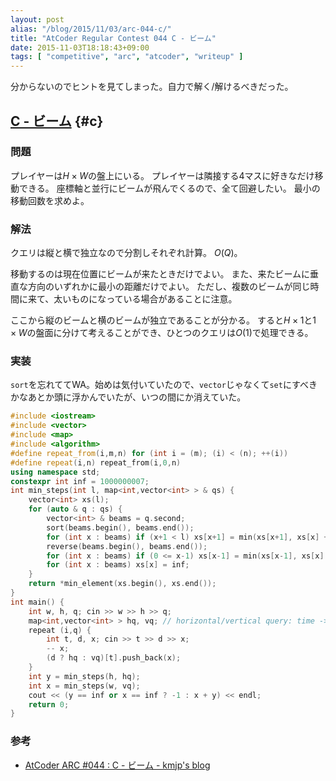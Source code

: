 ```yaml
---
layout: post
alias: "/blog/2015/11/03/arc-044-c/"
title: "AtCoder Regular Contest 044 C - ビーム"
date: 2015-11-03T18:18:43+09:00
tags: [ "competitive", "arc", "atcoder", "writeup" ]
---
```


分からないのでヒントを見てしまった。自力で解く/解けるべきだった。

<!-- more -->

## [C - ビーム](https://beta.atcoder.jp/contests/arc044/tasks/arc044_c) {#c}

### 問題

プレイヤーは$H\times W$の盤上にいる。
プレイヤーは隣接する4マスに好きなだけ移動できる。
座標軸と並行にビームが飛んでくるので、全て回避したい。
最小の移動回数を求めよ。

### 解法

クエリは縦と横で独立なので分割しそれぞれ計算。 $O(Q)$。

移動するのは現在位置にビームが来たときだけでよい。
また、来たビームに垂直な方向のいずれかに最小の距離だけでよい。
ただし、複数のビームが同じ時間に来て、太いものになっている場合があることに注意。

ここから縦のビームと横のビームが独立であることが分かる。
すると$H \times 1$と$1 \times W$の盤面に分けて考えることができ、ひとつのクエリは$O(1)$で処理できる。

### 実装

`sort`を忘れててWA。始めは気付いていたので、`vector`じゃなくて`set`にすべきかなあとか頭に浮かんでいたが、いつの間にか消えていた。

``` c++
#include <iostream>
#include <vector>
#include <map>
#include <algorithm>
#define repeat_from(i,m,n) for (int i = (m); (i) < (n); ++(i))
#define repeat(i,n) repeat_from(i,0,n)
using namespace std;
constexpr int inf = 1000000007;
int min_steps(int l, map<int,vector<int> > & qs) {
    vector<int> xs(l);
    for (auto & q : qs) {
        vector<int> & beams = q.second;
        sort(beams.begin(), beams.end());
        for (int x : beams) if (x+1 < l) xs[x+1] = min(xs[x+1], xs[x] + 1);
        reverse(beams.begin(), beams.end());
        for (int x : beams) if (0 <= x-1) xs[x-1] = min(xs[x-1], xs[x] + 1);
        for (int x : beams) xs[x] = inf;
    }
    return *min_element(xs.begin(), xs.end());
}
int main() {
    int w, h, q; cin >> w >> h >> q;
    map<int,vector<int> > hq, vq; // horizontal/vertical query: time -> position
    repeat (i,q) {
        int t, d, x; cin >> t >> d >> x;
        -- x;
        (d ? hq : vq)[t].push_back(x);
    }
    int y = min_steps(h, hq);
    int x = min_steps(w, vq);
    cout << (y == inf or x == inf ? -1 : x + y) << endl;
    return 0;
}
```

### 参考

-   [AtCoder ARC #044 : C - ビーム - kmjp&#39;s blog](http://kmjp.hatenablog.jp/entry/2015/09/12/1100)
